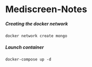 # Mediscreen-Notes

##### Creating the docker network

```
docker network create mongo
```

##### Launch container

```
docker-compose up -d
```